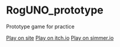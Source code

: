 # RogUNO_prototype
 
Prototype game for practice

[Play on site](http://dezzelshipc.ml/game)
[Play on itch.io](https://dezzelshipc.itch.io/roguno)
[Play on simmer.io](https://simmer.io/@Dezzelshipc/roguno)